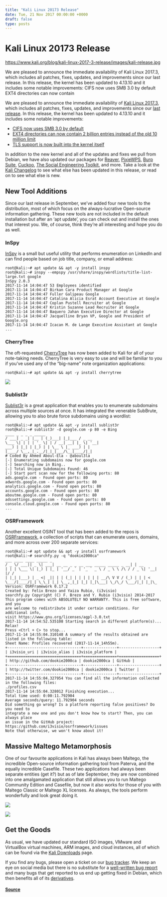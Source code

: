 ```yaml
---
title: "Kali Linux 20173 Release"
date: Tue, 21 Nov 2017 00:00:00 +0000
draft: false
type: posts
---
```

# Kali Linux 20173 Release

https://www.kali.org/blog/kali-linux-2017-3-release/images/kali-release.jpg



We are pleased to announce the immediate availability of Kali Linux 2017.3, which includes all patches, fixes, updates, and improvements since our last release. In this release, the kernel has been updated to 4.13.10 and it includes some notable improvements: CIFS now uses SMB 3.0 by default EXT4 directories can now contain

We are pleased to announce the immediate availability of [Kali Linux 2017.3](https://www.kali.org/get-kali/), which includes all patches, fixes, updates, and improvements since our [last release](https://www.kali.org/blog/kali-linux-2017-2-release/). In this release, the kernel has been updated to 4.13.10 and it includes some notable improvements:

-   [CIFS now uses SMB 3.0 by default](https://git.kernel.org/pub/scm/linux/kernel/git/torvalds/linux.git/commit/?id=eef914a9eb5eb83e60eb498315a491cd1edc13a1)
-   [EXT4 directories can now contain 2 billion entries instead of the old 10 million limit](https://git.kernel.org/pub/scm/linux/kernel/git/torvalds/linux.git/commit/?id=e08ac99fa2a25626f573cfa377ef3ddedf2cfe8f)
-   [TLS support is now built into the kernel itself](https://git.kernel.org/pub/scm/linux/kernel/git/torvalds/linux.git/commit/?id=3c4d7559159bfe1e3b94df3a657b2cda3a34e218)

In addition to the new kernel and all of the updates and fixes we pull from Debian, we have also updated our packages for [Reaver](https://www.kali.org/tools/reaver/), [PixieWPS](https://www.kali.org/tools/pixiewps/), [Burp Suite](https://www.kali.org/tools/burpsuite/), [Cuckoo](https://www.kali.org/docs/tools/removed-tools/), [The Social Engineering Toolkit](https://www.kali.org/tools/set/), and more. Take a look at the [Kali Changelog](https://bugs.kali.org/changelog_page.php) to see what else has been updated in this release, or read on to see what else is new.

New Tool Additions
------------------

Since our last release in September, we’ve added four new tools to the distribution, most of which focus on the always-lucrative Open-source information gathering. These new tools are not included in the default installation but after an ‘apt update’, you can check out and install the ones that interest you. We, of course, think they’re all interesting and hope you do as well.

### InSpy

[InSpy](https://www.kali.org/tools/inspy/) is a small but useful utility that performs enumeration on LinkedIn and can find people based on job title, company, or email address:

```console
root@kali:~# apt update && apt -y install inspy
root@kali:~# inspy --empspy /usr/share/inspy/wordlists/title-list-large.txt google
InSpy 2.0.3
2017-11-14 14:04:47 53 Employees identified
2017-11-14 14:04:47 Birkan Cara Product Manager at Google
2017-11-14 14:04:47 Fuller Galipeau Google
2017-11-14 14:04:47 Catalina Alicia Esrat Account Executive at Google
2017-11-14 14:04:47 Coplan Pustell Recruiter at Google
2017-11-14 14:04:47 Kristin Suzanne Lead Recruiter at Google
2017-11-14 14:04:47 Baquero Jahan Executive Director at Google
2017-11-14 14:04:47 Jacquelline Bryan VP, Google and President of Google.org
2017-11-14 14:04:47 Icacan M. de Lange Executive Assistant at Google
...
```

### CherryTree

The oft-requested [CherryTree](https://www.kali.org/tools/cherrytree/) has now been added to Kali for all of your note-taking needs. CherryTree is very easy to use and will be familiar to you if you’ve used any of the “big-name” note organization applications:

```console
root@kali:~# apt update && apt -y install cherrytree
```

[![](https://www.kali.org/blog/kali-linux-2017-3-release/images/cherrytree0.png)](https://www.kali.org/blog/kali-linux-2017-3-release/images/cherrytree0.png)

### Sublist3r

[Sublist3r](https://www.kali.org/tools/sublist3r/) is a great application that enables you to enumerate subdomains across multiple sources at once. It has integrated the venerable SubBrute, allowing you to also brute force subdomains using a wordlist:

```console
root@kali:~# apt update && apt -y install sublist3r
root@kali:~# sublist3r -d google.com -p 80 -e Bing
____ _ _ _ _ _____
/ ___| _ _| |__ | (_)___| |_|___ / _ __
\___ \| | | | '_ \| | / __| __| |_ \| '__|
___) | |_| | |_) | | \__ \ |_ ___) | |
|____/ \__,_|_.__/|_|_|___/\__|____/|_|
# Coded By Ahmed Aboul-Ela - @aboul3la
[-] Enumerating subdomains now for google.com
[-] Searching now in Bing..
[-] Total Unique Subdomains Found: 46
[-] Start port scan now for the following ports: 80
ads.google.com - Found open ports: 80
adwords.google.com - Found open ports: 80
analytics.google.com - Found open ports: 80
accounts.google.com - Found open ports: 80
aboutme.google.com - Found open ports: 80
adssettings.google.com - Found open ports: 80
console.cloud.google.com - Found open ports: 80
...
```

### OSRFramework

Another excellent OSINT tool that has been added to the repos is [OSRFramework](https://www.kali.org/tools/osrframework/), a collection of scripts that can enumerate users, domains, and more across over 200 separate services:

```console
root@kali:~# apt update && apt -y install osrframework
root@kali:~# searchfy.py -q "dookie2000ca"
___ ____ ____ _____ _
/ _ \/ ___|| _ \| ___| __ __ _ _ __ ___ _____ _____ _ __| | __
| | | \___ \| |_) | |_ | '__/ _` | '_ ` _ \ / _ \ \ /\ / / _ \| '__| |/ /
| |_| |___) | _ <| _|| | | (_| | | | | | | __/\ V V / (_) | | | <
\___/|____/|_| \_\_| |_| \__,_|_| |_| |_|\___| \_/\_/ \___/|_| |_|\_
Version: OSRFramework 0.17.2
Created by: Felix Brezo and Yaiza Rubio, (i3visio)
searchfy.py Copyright (C) F. Brezo and Y. Rubio (i3visio) 2014-2017
This program comes with ABSOLUTELY NO WARRANTY. This is free software, and you
are welcome to redistribute it under certain conditions. For additional info,
visit https://www.gnu.org/licenses/agpl-3.0.txt
2017-11-14 14:54:52.535108 Starting search in different platform(s)... Relax!
Press <Ctrl + C> to stop...
2017-11-14 14:55:04.310148 A summary of the results obtained are listed in the following table:
Sheet Name: Profiles recovered (2017-11-14_14h55m).
+---------------------------------+---------------+------------------+
| i3visio_uri | i3visio_alias | i3visio_platform |
+=================================+===============+==================+
| http://github.com/dookie2000ca | dookie2000ca | GitHub |
+---------------------------------+---------------+------------------+
| http://twitter.com/dookie2000ca | dookie2000ca | Twitter |
+---------------------------------+---------------+------------------+
2017-11-14 14:55:04.327954 You can find all the information collected in the following files:
./profiles.csv
2017-11-14 14:55:04.328012 Finishing execution...
Total time used: 0:00:11.792904
Average seconds/query: 11.792904 seconds
Did something go wrong? Is a platform reporting false positives? Do you need to
integrate a new one and you don't know how to start? Then, you can always place
an issue in the GitHub project:
https://github.com/i3visio/osrframework/issues
Note that otherwise, we won't know about it!
```

Massive Maltego Metamorphosis
-----------------------------

One of our favourite applications in Kali has always been Maltego, the incredible Open-source information gathering tool from Paterva, and the equally incredible Casefile. These two applications had always been separate entities (get it?) but as of late September, they are now combined into one amalgamated application that still allows you to run Maltego Community Edition and Casefile, but now it also works for those of you with Maltego Classic or Maltego XL licenses. As always, the tools perform wonderfully and look great doing it.

[![](https://www.kali.org/blog/kali-linux-2017-3-release/images/maltego0.png)](https://www.kali.org/blog/kali-linux-2017-3-release/images/maltego0.png)

[![](https://www.kali.org/blog/kali-linux-2017-3-release/images/maltego1.png)](https://www.kali.org/blog/kali-linux-2017-3-release/images/maltego1.png)

Get the Goods
-------------

As usual, we have updated our standard ISO images, VMware and VirtualBox virtual machines, ARM images, and cloud instances, all of which can be found via the [Kali Downloads](https://www.kali.org/get-kali/) page.

If you find any bugs, please open a ticket on our [bug tracker](https://bugs.kali.org/). We keep an eye on social media but there is no substitute for a [well-written bug report](https://web.archive.org/web/20210914172345/https://kali.training/topic/filing-a-good-bug-report/) and many bugs that get reported to us end up getting fixed in Debian, which then benefits all of its [derivatives](https://wiki.debian.org/Derivatives/Census).

#### [Source](https://www.kali.org/blog/kali-linux-2017-3-release/)


